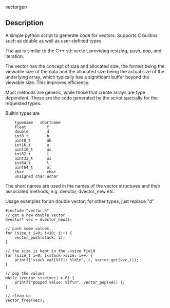 vectorgen

Description
-----------

A simple python script to generate code for vectors.  Supports C builtins such
as double as well as user-defined types.

The api is similar to the C++ stl::vector, providing resizing, push, pop,
and iteration.

The vector has the concept of size and allocated size, the former being the
viewable size of the data and the allocated size being the actual size of the
underlying array, which typically has a significant buffer beyond the viewable
size.  This improves efficiency.  

Most methods are generic, while those that create arrays are type dependent.  These
are the code generated by the script specially for the requested types.

Builtin types are 

        typename   shortname
        float         f
        double        d
        int8_t        b
        uint8_t       ub
        int16_t       u
        uint16_t      us
        int32_t       i
        uint32_t      ui
        int64_t       l
        uint64_t      ul
        char          char
        unsigned char uchar

The short names are used in the names of the vector structures and their
associated methods, e.g. dvector, dvector_new etc.

Usage examples for an double vector; for other types, just replace "d"

    #include "vector.h"
    // get a new double vector
    dvector* vec = dvector_new();

    // push some values.
    for (size_t i=0; i<10; i++) {
        vector_push(stack, i);
    }

    // the size is kept in the ->size field
    for (size_t i=0; i<stack->size; i++) {
        printf("stack val[%lf]: %ld\n", i, vector_get(vec,i));
    }

    // pop the values
    while (vector_size(vec) > 0) {
        printf("popped value: %lf\n", vector_pop(vec) );
    }

    // clean up
    vector_free(vec);
